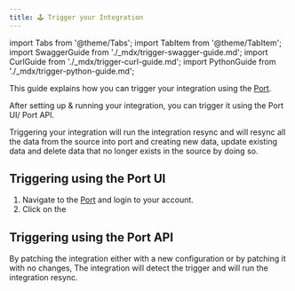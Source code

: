 ```yaml
---
title: 🕹️ Trigger your Integration
---
```


import Tabs from '@theme/Tabs';
import TabItem from '@theme/TabItem';
import SwaggerGuide from './_mdx/trigger-swagger-guide.md';
import CurlGuide from './_mdx/trigger-curl-guide.md';
import PythonGuide from './_mdx/trigger-python-guide.md';

This guide explains how you can trigger your integration using the [Port](https://app.getport.io).

After setting up & running your integration, you can trigger it using the Port UI/ Port API.

Triggering your integration will run the integration resync and will resync all the data from the source into port and
creating new data, update existing data and delete data that no longer exists in the source by doing so.

## Triggering using the Port UI

1. Navigate to the [Port](https://app.getport.io) and login to your account.
2. Click on the

## Triggering using the Port API

By patching the integration either with a new configuration or by patching it with no changes, The integration will
detect the trigger and will run the integration resync.

<Tabs>
    <TabItem value="swagger" label="swagger" default>
        <SwaggerGuide/>
    </TabItem>
    <TabItem value="curl" label="curl">
        <CurlGuide/>
    </TabItem>
    <TabItem value="python" label="python">
        <PythonGuide/>
    </TabItem>
</Tabs>


